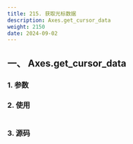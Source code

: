 ```yaml
---
title: 215. 获取光标数据
description: Axes.get_cursor_data
weight: 2150
date: 2024-09-02
---
```

<style>
th, td {
  border: 1px solid rgb(190, 190, 190);
}
</style>


## 一、 Axes.get_cursor_data


### 1. 参数




### 2. 使用



```python


```


### 3. 源码
```python

```




